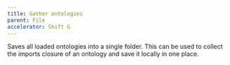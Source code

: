 ```yaml
---
title: Gather ontologies
parent: File
accelerator: Shift G
---
```

Saves all loaded ontologies into a single folder.  This can be used to collect
the imports closure of an ontology and save it locally in one place.
